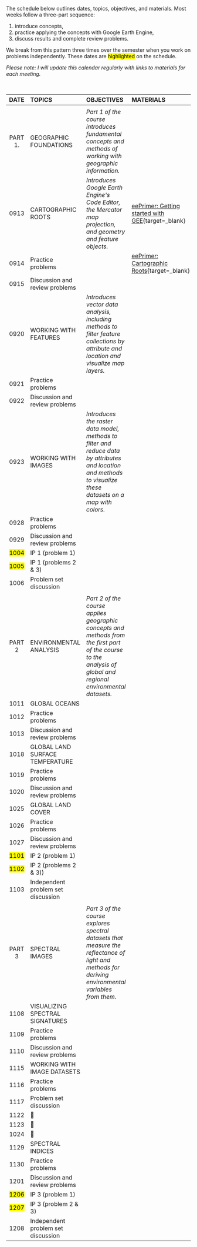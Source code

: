 The schedule below outlines dates, topics, objectives, and materials. Most weeks follow a three-part sequence:  

1. introduce concepts,    
2. practice applying the concepts with Google Earth Engine,
3. discuss results and complete review problems.  

We break from this pattern three times over the semester when you work on problems independently. These dates are <mark>highlighted</mark> on the schedule.

_Please note: I will update this calendar regularly with links to materials for each meeting._

<br>

| DATE | TOPICS | OBJECTIVES | MATERIALS |  
|:---:|:---| :--- | :--- |  
| |
| PART 1.| GEOGRAPHIC FOUNDATIONS | _Part 1 of the course introduces fundamental concepts and methods of working with geographic information._ |
| 0913| CARTOGRAPHIC ROOTS | _Introduces Google Earth Engine's Code Editor, the Mercator map projection, and geometry and feature objects._ | [eePrimer: Getting started with GEE](https://jeffhowarth.github.io/eeprimer/){target=_blank} |  
| 0914 | Practice problems | | [eePrimer: Cartographic Roots](https://jeffhowarth.github.io/eeprimer/code/00/javaScript101/){target=_blank} |
| 0915 | Discussion and review problems |
| 0920 | WORKING WITH FEATURES | _Introduces vector data analysis, including methods to filter feature collections by attribute and location and visualize map layers._ |  
| 0921 | Practice problems |
| 0922| Discussion and review problems |
| 0923 | WORKING WITH IMAGES | _Introduces the raster data model, methods to filter and reduce data by attributes and location and methods to visualize these datasets on a map with colors._ | |  
| 0928| Practice problems |
| 0929| Discussion and review problems |
| <mark>1004</mark> |  IP 1 (problem 1) |  
| <mark>1005</mark>|  IP 1 (problems 2 & 3) |
| 1006 | Problem set discussion |
| |
| PART 2| ENVIRONMENTAL ANALYSIS | _Part 2 of the course applies geographic concepts and methods from the first part of the course to the analysis of global and regional environmental datasets._ |   
| 1011 | GLOBAL OCEANS |
| 1012 | Practice problems | |
| 1013 | Discussion and review problems |
| 1018 | GLOBAL LAND SURFACE TEMPERATURE |  
| 1019 | Practice problems | |
| 1020 | Discussion and review problems |
| 1025 | GLOBAL LAND COVER |
| 1026 | Practice problems |   
| 1027 | Discussion and review problems |
| <mark>1101</mark> | IP 2 (problem 1) |
| <mark>1102</mark> | IP 2 (problems 2 & 3))|
| 1103 | Independent problem set discussion  |  
| |
| PART 3 | SPECTRAL IMAGES | _Part 3 of the course explores spectral datasets that measure the reflectance of light and methods for deriving environmental variables from them._
| 1108 | VISUALIZING SPECTRAL SIGNATURES |
| 1109 | Practice problems |
| 1110 | Discussion and review problems |
| 1115 | WORKING WITH IMAGE DATASETS | |  |
| 1116| Practice problems |
| 1117 | Problem set discussion |
| 1122 | :maple_leaf: |
| 1123 | :corn: |
| 1024 | :turkey: |
| 1129 | SPECTRAL INDICES |
| 1130 | Practice problems |
| 1201 | Discussion and review problems |
| <mark>1206</mark> | IP 3 (problem 1) |
| <mark>1207</mark> | IP 3 (problem 2 & 3) |
| 1208 | Independent problem set discussion |

[0101]: https://github.com/jeffhowarth/eeprimer/blob/master/lessons/javaScript101.md  
[0102]: https://github.com/jeffhowarth/eeprimer/blob/master/lessons/mapUI101.md  
[0103]: https://github.com/jeffhowarth/eeprimer/blob/master/lessons/greatCircles.md  
